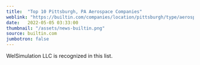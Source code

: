 ```yaml
---
title:  "Top 10 Pittsburgh, PA Aerospace Companies"
weblink: "https://builtin.com/companies/location/pittsburgh/type/aerospace-companies/"
date:   2022-05-05 03:33:00
thumbnail: "/assets/news-builtin.png"
source: builtin.com
jumbotron: false
---
```

WelSimulation LLC is recognized in this list.